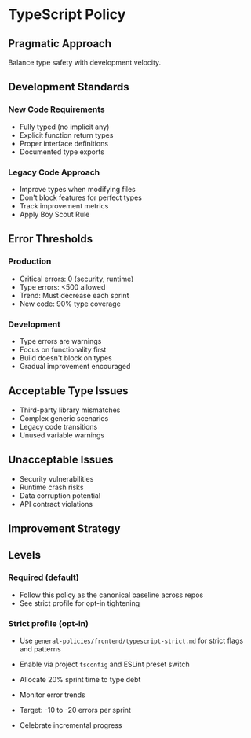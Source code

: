 # TypeScript Policy

## Pragmatic Approach
Balance type safety with development velocity.

## Development Standards

### New Code Requirements
- Fully typed (no implicit any)
- Explicit function return types
- Proper interface definitions
- Documented type exports

### Legacy Code Approach
- Improve types when modifying files
- Don't block features for perfect types
- Track improvement metrics
- Apply Boy Scout Rule

## Error Thresholds

### Production
- Critical errors: 0 (security, runtime)
- Type errors: <500 allowed
- Trend: Must decrease each sprint
- New code: 90% type coverage

### Development
- Type errors are warnings
- Focus on functionality first
- Build doesn't block on types
- Gradual improvement encouraged

## Acceptable Type Issues
- Third-party library mismatches
- Complex generic scenarios  
- Legacy code transitions
- Unused variable warnings

## Unacceptable Issues
- Security vulnerabilities
- Runtime crash risks
- Data corruption potential
- API contract violations

## Improvement Strategy
## Levels

### Required (default)
- Follow this policy as the canonical baseline across repos
- See strict profile for opt-in tightening

### Strict profile (opt-in)
- Use `general-policies/frontend/typescript-strict.md` for strict flags and patterns
- Enable via project `tsconfig` and ESLint preset switch

- Allocate 20% sprint time to type debt
- Monitor error trends
- Target: -10 to -20 errors per sprint
- Celebrate incremental progress